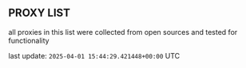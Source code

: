 ## PROXY LIST

all proxies in this list were collected from open sources and tested for functionality

last update: `2025-04-01 15:44:29.421448+00:00` UTC